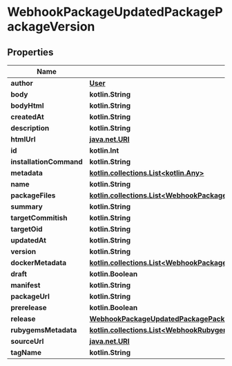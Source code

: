 
# WebhookPackageUpdatedPackagePackageVersion

## Properties
Name | Type | Description | Notes
------------ | ------------- | ------------- | -------------
**author** | [**User**](User.md) |  | 
**body** | **kotlin.String** |  | 
**bodyHtml** | **kotlin.String** |  | 
**createdAt** | **kotlin.String** |  | 
**description** | **kotlin.String** |  | 
**htmlUrl** | [**java.net.URI**](java.net.URI.md) |  | 
**id** | **kotlin.Int** |  | 
**installationCommand** | **kotlin.String** |  | 
**metadata** | [**kotlin.collections.List&lt;kotlin.Any&gt;**](kotlin.Any.md) |  | 
**name** | **kotlin.String** |  | 
**packageFiles** | [**kotlin.collections.List&lt;WebhookPackageUpdatedPackagePackageVersionPackageFilesInner&gt;**](WebhookPackageUpdatedPackagePackageVersionPackageFilesInner.md) |  | 
**summary** | **kotlin.String** |  | 
**targetCommitish** | **kotlin.String** |  | 
**targetOid** | **kotlin.String** |  | 
**updatedAt** | **kotlin.String** |  | 
**version** | **kotlin.String** |  | 
**dockerMetadata** | [**kotlin.collections.List&lt;WebhookPackagePublishedPackagePackageVersionDockerMetadataInner&gt;**](WebhookPackagePublishedPackagePackageVersionDockerMetadataInner.md) |  |  [optional]
**draft** | **kotlin.Boolean** |  |  [optional]
**manifest** | **kotlin.String** |  |  [optional]
**packageUrl** | **kotlin.String** |  |  [optional]
**prerelease** | **kotlin.Boolean** |  |  [optional]
**release** | [**WebhookPackageUpdatedPackagePackageVersionRelease**](WebhookPackageUpdatedPackagePackageVersionRelease.md) |  |  [optional]
**rubygemsMetadata** | [**kotlin.collections.List&lt;WebhookRubygemsMetadata&gt;**](WebhookRubygemsMetadata.md) |  |  [optional]
**sourceUrl** | [**java.net.URI**](java.net.URI.md) |  |  [optional]
**tagName** | **kotlin.String** |  |  [optional]



